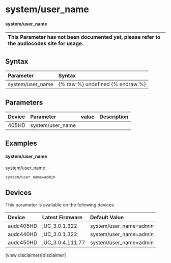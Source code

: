 ﻿---
description: system/user_name
search: false
---

# system/user_name

#### system/user_name


| This Parameter has not been documented yet, please refer to the audiocodes site for usage.  |
| :--- |

## Syntax
| Parameter | Syntax |
| :--- | :--- |
|system/user_name | {% raw %} undefined {% endraw %} |

## Parameters
|Device|Parameter|value|Description|
|:---|:---|:---|:---|
| 405HD | system/user_name |  |  |

## Examples
#### system/user_name

system/user_name

```
system/user_name=admin
```

## Devices
This parameter is available on the following devices

| Device | Latest Firmware | Default Value |
|:---|:---|:---|
| audc405HD | ;UC_3.0.1.322 | system/user_name=admin 
| audc440HD | ;UC_3.0.1.322 | system/user_name=admin 
| audc450HD | ;UC_3.0.4.111.77 | system/user_name=admin 

(view disclaimer)[disclaimer]
